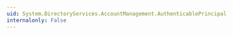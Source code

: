 ```yaml
---
uid: System.DirectoryServices.AccountManagement.AuthenticablePrincipal.SetPassword(System.String)
internalonly: False
---
```

